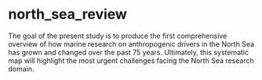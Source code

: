 # north_sea_review
The goal of the present study is to produce the first comprehensive overview of how marine research on anthropogenic drivers in the North Sea has grown and changed over the past 75 years. Ultimately, this systematic map will highlight the most urgent challenges facing the North Sea research domain.
